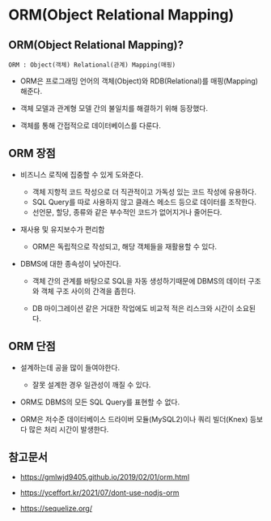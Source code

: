 # ORM(Object Relational Mapping)

## ORM(Object Relational Mapping)?

    ORM : Object(객체) Relational(관계) Mapping(매핑)

- ORM은 프로그래밍 언어의 객체(Object)와 RDB(Relational)를 매핑(Mapping)해준다.

- 객체 모델과 관계형 모델 간의 불일치를 해결하기 위해 등장했다.

- 객체를 통해 간접적으로 데이터베이스를 다룬다.

## ORM 장점

- 비즈니스 로직에 집중할 수 있게 도와준다.
    - 객체 지항적 코드 작성으로 더 직관적이고 가독성 있는 코드 작성에 유용하다.
    - SQL Query를 따로 사용하지 않고 클래스 메소드 등으로 데이터를 조작한다.
    - 선언문, 할당, 종류와 같은 부수적인 코드가 없어지거나 줄어든다.

- 재사용 및 유지보수가 편리함
    - ORM은 독립적으로 작성되고, 해당 객체들을 재활용할 수 있다.

- DBMS에 대한 종속성이 낮아진다.
    - 객체 간의 관계를 바탕으로 SQL을 자동 생성하기때문에 DBMS의 데이터 구조와 객체 구조 사이의 간격을 좁힌다.

    - DB 마이그레이션 같은 거대한 작업에도 비교적 적은 리스크와 시간이 소요된다.

## ORM 단점

- 설계하는데 공을 많이 들여야한다.
    - 잘못 설계한 경우 일관성이 깨질 수 있다.

- ORM도 DBMS의 모든 SQL Query를 표현할 수 없다.

- ORM은 저수준 데이터베이스 드라이버 모듈(MySQL2)이나 쿼리 빌더(Knex) 등보다 많은 처리 시간이 발생한다. 

## 참고문서

- https://gmlwjd9405.github.io/2019/02/01/orm.html

- https://yceffort.kr/2021/07/dont-use-nodjs-orm

- https://sequelize.org/